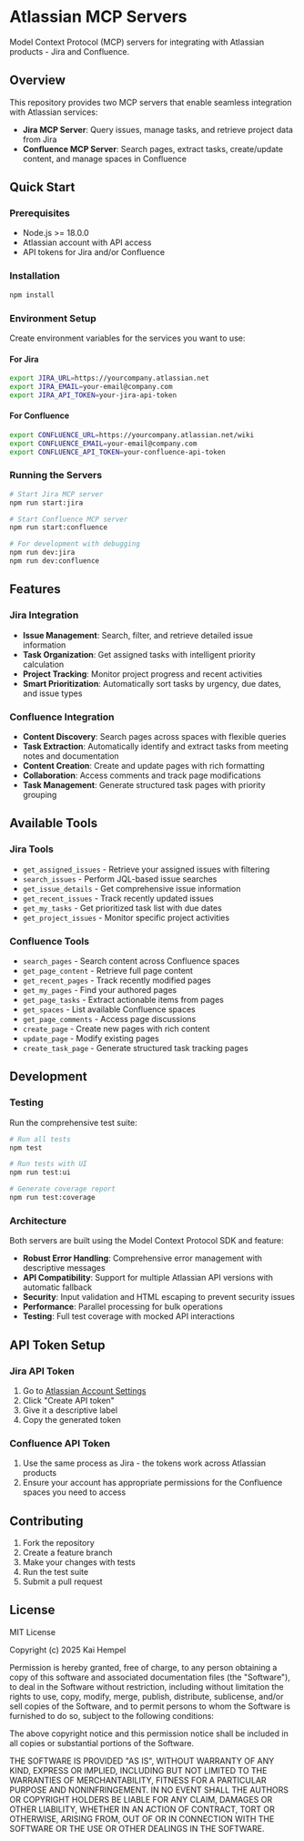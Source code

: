 # Atlassian MCP Servers

Model Context Protocol (MCP) servers for integrating with Atlassian products - Jira and Confluence.

## Overview

This repository provides two MCP servers that enable seamless integration with Atlassian services:

- **Jira MCP Server**: Query issues, manage tasks, and retrieve project data from Jira
- **Confluence MCP Server**: Search pages, extract tasks, create/update content, and manage spaces in Confluence

## Quick Start

### Prerequisites

- Node.js >= 18.0.0
- Atlassian account with API access
- API tokens for Jira and/or Confluence

### Installation

```bash
npm install
```

### Environment Setup

Create environment variables for the services you want to use:

#### For Jira
```bash
export JIRA_URL=https://yourcompany.atlassian.net
export JIRA_EMAIL=your-email@company.com
export JIRA_API_TOKEN=your-jira-api-token
```

#### For Confluence
```bash
export CONFLUENCE_URL=https://yourcompany.atlassian.net/wiki
export CONFLUENCE_EMAIL=your-email@company.com
export CONFLUENCE_API_TOKEN=your-confluence-api-token
```

### Running the Servers

```bash
# Start Jira MCP server
npm run start:jira

# Start Confluence MCP server
npm run start:confluence

# For development with debugging
npm run dev:jira
npm run dev:confluence
```

## Features

### Jira Integration
- **Issue Management**: Search, filter, and retrieve detailed issue information
- **Task Organization**: Get assigned tasks with intelligent priority calculation
- **Project Tracking**: Monitor project progress and recent activities
- **Smart Prioritization**: Automatically sort tasks by urgency, due dates, and issue types

### Confluence Integration
- **Content Discovery**: Search pages across spaces with flexible queries
- **Task Extraction**: Automatically identify and extract tasks from meeting notes and documentation
- **Content Creation**: Create and update pages with rich formatting
- **Collaboration**: Access comments and track page modifications
- **Task Management**: Generate structured task pages with priority grouping

## Available Tools

### Jira Tools
- `get_assigned_issues` - Retrieve your assigned issues with filtering
- `search_issues` - Perform JQL-based issue searches
- `get_issue_details` - Get comprehensive issue information
- `get_recent_issues` - Track recently updated issues
- `get_my_tasks` - Get prioritized task list with due dates
- `get_project_issues` - Monitor specific project activities

### Confluence Tools
- `search_pages` - Search content across Confluence spaces
- `get_page_content` - Retrieve full page content
- `get_recent_pages` - Track recently modified pages
- `get_my_pages` - Find your authored pages
- `get_page_tasks` - Extract actionable items from pages
- `get_spaces` - List available Confluence spaces
- `get_page_comments` - Access page discussions
- `create_page` - Create new pages with rich content
- `update_page` - Modify existing pages
- `create_task_page` - Generate structured task tracking pages

## Development

### Testing

Run the comprehensive test suite:

```bash
# Run all tests
npm test

# Run tests with UI
npm run test:ui

# Generate coverage report
npm run test:coverage
```

### Architecture

Both servers are built using the Model Context Protocol SDK and feature:

- **Robust Error Handling**: Comprehensive error management with descriptive messages
- **API Compatibility**: Support for multiple Atlassian API versions with automatic fallback
- **Security**: Input validation and HTML escaping to prevent security issues
- **Performance**: Parallel processing for bulk operations
- **Testing**: Full test coverage with mocked API interactions

## API Token Setup

### Jira API Token
1. Go to [Atlassian Account Settings](https://id.atlassian.com/manage-profile/security/api-tokens)
2. Click "Create API token"
3. Give it a descriptive label
4. Copy the generated token

### Confluence API Token
1. Use the same process as Jira - the tokens work across Atlassian products
2. Ensure your account has appropriate permissions for the Confluence spaces you need to access

## Contributing

1. Fork the repository
2. Create a feature branch
3. Make your changes with tests
4. Run the test suite
5. Submit a pull request

## License

MIT License

Copyright (c) 2025 Kai Hempel

Permission is hereby granted, free of charge, to any person obtaining a copy
of this software and associated documentation files (the "Software"), to deal
in the Software without restriction, including without limitation the rights
to use, copy, modify, merge, publish, distribute, sublicense, and/or sell
copies of the Software, and to permit persons to whom the Software is
furnished to do so, subject to the following conditions:

The above copyright notice and this permission notice shall be included in all
copies or substantial portions of the Software.

THE SOFTWARE IS PROVIDED "AS IS", WITHOUT WARRANTY OF ANY KIND, EXPRESS OR
IMPLIED, INCLUDING BUT NOT LIMITED TO THE WARRANTIES OF MERCHANTABILITY,
FITNESS FOR A PARTICULAR PURPOSE AND NONINFRINGEMENT. IN NO EVENT SHALL THE
AUTHORS OR COPYRIGHT HOLDERS BE LIABLE FOR ANY CLAIM, DAMAGES OR OTHER
LIABILITY, WHETHER IN AN ACTION OF CONTRACT, TORT OR OTHERWISE, ARISING FROM,
OUT OF OR IN CONNECTION WITH THE SOFTWARE OR THE USE OR OTHER DEALINGS IN THE
SOFTWARE.
